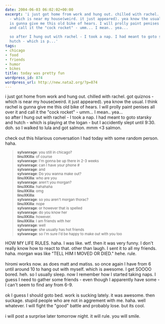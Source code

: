 ```yaml
---
date: 2004-06-03 06:02:02+00:00
excerpt: 'i just got home from work and hung out. chilled with rachel. got quiznos
  - which is near my house(weird. it just appeared). yea know the usual. I think rachel
  is gunna give me this old bike of hears. I will prolly paint penises all over it
  and call it the "cock rocket" - umm... I mean.. yea...

  so after I hung out with rachel - I took a nap. I had meant to goto starsky and
  hutch - which is p...'
tags:
- chicago
- food
- friends
- humor
- bikes
title: today was pretty fun
wordpress_id: 874
wordpress_url: http://new.nata2.org/?p=874
---
```


i just got home from work and hung out. chilled with rachel. got quiznos - which is near my house(weird. it just appeared). yea know the usual. I think rachel is gunna give me this old bike of hears. I will prolly paint penises all over it and call it the "cock rocket" - umm... I mean.. yea...<br/>
so after I hung out with rachel - I took a nap. I had meant to goto starsky and hutch - which is playing at the logan - but I accidently slept until 9:30. doh. so I walked to lula and got salmon. mmm <3 salmon. <br/><br/>check out this hilarious conversation I had today with some random person. haha. 

<blockquote>
<small>
<b>sylvanrage</b>: you still in chicago?<br/>
<b>linuXKilla</b>: of course<br/>
<b>sylvanrage</b>: I'm gonna be up there in 2-3 weeks<br/>
<b>sylvanrage</b>: can I have your phone #<br/>
<b>sylvanrage</b>: and<br/>
<b>sylvanrage</b>: Do you wanna make out?<br/>
<b>linuXKilla</b>: who are you<br/>
<b>sylvanrage</b>: aren't you morgan?<br/>
<b>linuXKilla</b>: hahahaha<br/>
<b>linuXKilla</b>: omg<br/>
<b>linuXKilla</b>:<br/>
<b>sylvanrage</b>: so you aren't morgan thorac?<br/>
<b>linuXKilla</b>: nope<br/>
<b>sylvanrage</b>: or however that is spelled<br/>
<b>sylvanrage</b>: do you know her<br/>
<b>linuXKilla</b>: however.<br/>
<b>linuXKilla</b>: I am friends with her<br/>
<b>sylvanrage</b>: well<br/>
<b>sylvanrage</b>: she usually has hot friends<br/>
<b>sylvanrage</b>: so I'm sure I'd be happy to make out with you too<br/>
</small>
</blockquote>

HOW MY LIFE RULES. haha. I was like. wtf. then it was very funny. I don't really know how to react to that. other than laugh. I sent it to all my friends. haha. morgan was like "TELL HIM I MOVED OR DIED." hehe. rule. <br/><br/>hiromi works now. as does matt and matiss. so once again I have from 6 until around 10 to hang out with myself. which is awesome. I get SOOOO bored. heh. so I usually sleep. now I remember how I started taking naps. I guess I need to gather some friends - even though I apparently have some - I can't seem to find any from 6-9. <br/><br/>ok I guess I should goto bed. work is sucking lately. it was awesome. then suckage. stupid people who are not in aggrement with me. haha. well  whatever. I will fight the "good" battle and probably lose. but its cool. <br/><br/>i will post a surprise later tomorrow night. it will rule. you will smile.